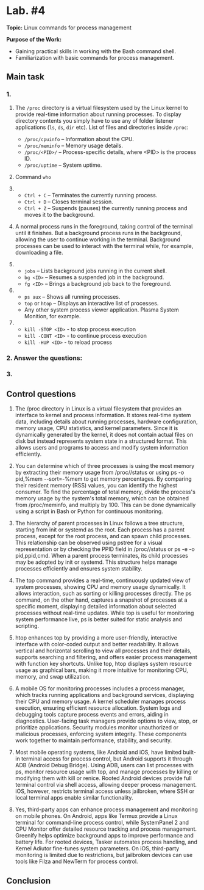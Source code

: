 # Lab. #4

**Topic:** Linux commands for process management


**Purpose of the Work:**
- Gaining practical skills in working with the Bash command shell.
- Familiarization with basic commands for process management.

## Main task

### 1. 
1. The `/proc` directory is a virtual filesystem used by the Linux kernel to provide real-time information about running processes. To display directory contents you simply have to use any of folder listener applications (`ls`, `ds`, `dir` etc). List of files and directories inside `/proc`:
    - `/proc/cpuinfo` – Information about the CPU.
    - `/proc/meminfo` – Memory usage details.
    - `/proc/<PID>/` – Process-specific details, where \<PID\> is the process ID.
    - `/proc/uptime` – System uptime.

2. Command `who`

3. 
    - `Ctrl + C` – Terminates the currently running process.
    - `Ctrl + D` – Closes terminal session.
    - `Ctrl + Z` – Suspends (pauses) the currently running process and moves it to the background.

4. A normal process runs in the foreground, taking control of the terminal until it finishes. But a background process runs in the background, allowing the user to continue working in the terminal. Background processes can be used to interact with the terminal while, for example, downloading a file.

5.  
    - `jobs` – Lists background jobs running in the current shell.
    - `bg <ID>` – Resumes a suspended job in the background.
    - `fg <ID>` – Brings a background job back to the foreground.

6. 
    - `ps aux` – Shows all running processes.
    - `top` or `htop` – Displays an interactive list of processes.
    - Any other system process viewer application. Plasma System Monition, for example.

7. 
    - `kill -STOP <ID>` - to stop process execution
    - `kill -CONT <ID>` - to continue process execution
    - `kill -HUP <ID>` - to reload process


### 2. Answer the questions:

### 3.

## Control questions

1. The /proc directory in Linux is a virtual filesystem that provides an interface to kernel and process information. It stores real-time system data, including details about running processes, hardware configuration, memory usage, CPU statistics, and kernel parameters. Since it is dynamically generated by the kernel, it does not contain actual files on disk but instead represents system state in a structured format. This allows users and programs to access and modify system information efficiently.

2. You can determine which of three processes is using the most memory by extracting their memory usage from /proc/<PID>/status or using ps -o pid,%mem --sort=-%mem to get memory percentages. By comparing their resident memory (RSS) values, you can identify the highest consumer. To find the percentage of total memory, divide the process's memory usage by the system's total memory, which can be obtained from /proc/meminfo, and multiply by 100. This can be done dynamically using a script in Bash or Python for continuous monitoring.

3. The hierarchy of parent processes in Linux follows a tree structure, starting from init or systemd as the root. Each process has a parent process, except for the root process, and can spawn child processes. This relationship can be observed using pstree for a visual representation or by checking the PPID field in /proc/<PID>/status or ps -e -o pid,ppid,cmd. When a parent process terminates, its child processes may be adopted by init or systemd. This structure helps manage processes efficiently and ensures system stability.

4. The top command provides a real-time, continuously updated view of system processes, showing CPU and memory usage dynamically. It allows interaction, such as sorting or killing processes directly. The ps command, on the other hand, captures a snapshot of processes at a specific moment, displaying detailed information about selected processes without real-time updates. While top is useful for monitoring system performance live, ps is better suited for static analysis and scripting.

5. htop enhances top by providing a more user-friendly, interactive interface with color-coded output and better readability. It allows vertical and horizontal scrolling to view all processes and their details, supports searching and filtering, and offers easier process management with function key shortcuts. Unlike top, htop displays system resource usage as graphical bars, making it more intuitive for monitoring CPU, memory, and swap utilization.

6. A mobile OS for monitoring processes includes a process manager, which tracks running applications and background services, displaying their CPU and memory usage. A kernel scheduler manages process execution, ensuring efficient resource allocation. System logs and debugging tools capture process events and errors, aiding in diagnostics. User-facing task managers provide options to view, stop, or prioritize applications. Security modules monitor unauthorized or malicious processes, enforcing system integrity. These components work together to maintain performance, stability, and security.

7. Most mobile operating systems, like Android and iOS, have limited built-in terminal access for process control, but Android supports it through ADB (Android Debug Bridge). Using ADB, users can list processes with ps, monitor resource usage with top, and manage processes by killing or modifying them with kill or renice. Rooted Android devices provide full terminal control via shell access, allowing deeper process management. iOS, however, restricts terminal access unless jailbroken, where SSH or local terminal apps enable similar functionality.

8. Yes, third-party apps can enhance process management and monitoring on mobile phones. On Android, apps like Termux provide a Linux terminal for command-line process control, while SystemPanel 2 and CPU Monitor offer detailed resource tracking and process management. Greenify helps optimize background apps to improve performance and battery life. For rooted devices, Tasker automates process handling, and Kernel Adiutor fine-tunes system parameters. On iOS, third-party monitoring is limited due to restrictions, but jailbroken devices can use tools like Filza and NewTerm for process control.

## Conclusion
